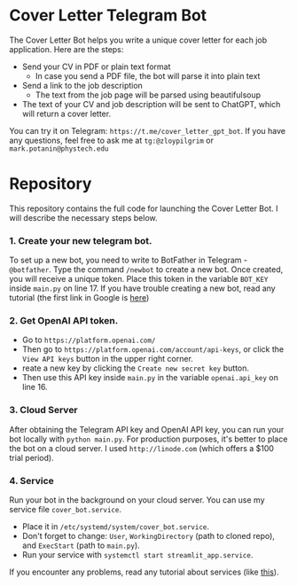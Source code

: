 # Cover Letter Telegram Bot

The Cover Letter Bot helps you write a unique cover letter for each job application. Here are the steps:

* Send your CV in PDF or plain text format
	* In case you send a PDF file, the bot will parse it into plain text
* Send a link to the job description
	* The text from the job page will be parsed using beautifulsoup
* The text of your CV and job description will be sent to ChatGPT, which will return a cover letter.

You can try it on Telegram: `https://t.me/cover_letter_gpt_bot`.
If you have any questions, feel free to ask me at `tg:@zloypilgrim` or `mark.potanin@phystech.edu`

# Repository

This repository contains the full code for launching the Cover Letter Bot. I will describe the necessary steps below.

### 1. Create your new telegram bot.

To set up a new bot, you need to write to BotFather in Telegram - `@botfather`. Type the command `/newbot` to create a new bot. Once created, you will receive a unique token. Place this token in the variable `BOT_KEY` inside `main.py` on line 17. If you have trouble creating a new bot, read any tutorial (the first link in Google is [here](https://www.freecodecamp.org/news/how-to-create-a-telegram-bot-using-python/))

### 2. Get OpenAI API token.

* Go to `https://platform.openai.com/`
* Then go to `https://platform.openai.com/account/api-keys`,  or click the `View API keys` button in the upper right corner.
* reate a new key by clicking the `Create new secret key` button.
* Then use this API key inside `main.py` in the variable `openai.api_key` on line 16.

### 3. Cloud Server

After obtaining the Telegram API key and OpenAI API key, you can run your bot locally with `python main.py`. For production purposes, it's better to place the bot on a cloud server. I used `http://linode.com` (which offers a $100 trial period).

### 4. Service

Run your bot in the background on your cloud server. You can use my service file `cover_bot.service`.

* Place it in `/etc/systemd/system/cover_bot.service`.
* Don't forget to change: `User`, `WorkingDirectory` (path to cloned repo), and `ExecStart` (path to `main.py`). 
* Run your service with `systemctl start streamlit_app.service`. 

If you encounter any problems, read any tutorial about services (like [this](https://medium.com/codex/setup-a-python-script-as-a-service-through-systemctl-systemd-f0cc55a42267)).

